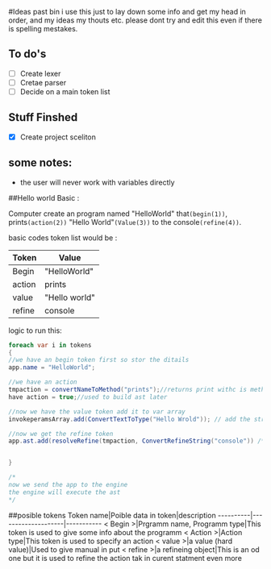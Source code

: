 #Ideas past bin
i use this just to lay down some info and get my head in order, and my ideas my thouts etc. please dont try and edit this even if there is spelling mestakes.

## To do's
- [ ] Create lexer
- [ ] Cretae parser
- [ ] Decide on a main token list

## Stuff Finshed
- [X] Create project sceliton

## some notes:
* the user will never work with variables directly

##Hello world
Basic :

Computer create an program named "HelloWorld" that`(begin(1))`, prints`(action(2))` "Hello World"`(Value(3))` to the console`(refine(4))`.

basic codes token list would be :

Token|Value
-----|-----
Begin|"HelloWorld"
action|prints
value|"Hello world"
refine|console

logic to run this:

```csharp
foreach var i in tokens
{
//we have an begin token first so stor the ditails
app.name = "HelloWorld";

//we have an action
tmpaction = convertNameToMethod("prints");//returns print withc is method in low level api
have action = true;//used to build ast later

//now we have the value token add it to var array
invokeperamsArray.add(ConvertTextToType("Hello Wrold")); // add the string "hello world"

//now we get the refine token
app.ast.add(resolveRefine(tmpaction, ConvertRefineString("console")) /* returns ConsoleWrite method to invoke in api */);


}

/* 
now we send the app to the engine
the engine will execute the ast
*/
```
##posible tokens
Token name|Poible data in token|description
----------|--------------------|-----------
< Begin >|Prgramm name, Programm type|This token is used to give some info about the programm
< Action >|Action type|This token is used to specify an action
< value >|a value (hard value)|Used to give manual in put
< refine >|a refineing object|This is an od one but it is used to refine the action tak in curent statment even more
